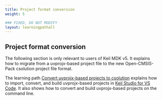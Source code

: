 ```yaml
---
title: Project format conversion
weight: 5

### FIXED, DO NOT MODIFY
layout: learningpathall
---
```


## Project format conversion

The following section is only relevant to users of Keil MDK v5. It explains how to migrate from a uvprojx-based project file to the new Open-CMSIS-Pack csolution project file format.

The learning path [Convert uvprojx-based projects to csolution](https://learn.arm.com/learning-paths/microcontrollers/uvprojx-conversion/) explains how to import, convert, and build uvprojx-based projects in [Keil Studio for VS Code](https://learn.arm.com/install-guides/keilstudio_vs/). It also shows how to convert and build uvprojx-based projects on the command line.
